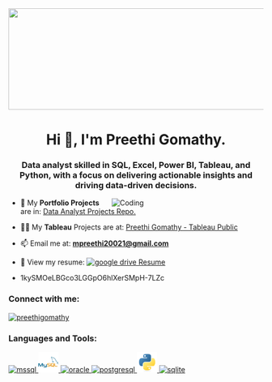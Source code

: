 <img src="https://drive.google.com/uc?export=view&id=11dUVDoeBEJJ-ZnHrRxMeE1GYOzJdqXSo" width="840" height="200" allow="autoplay">
<h1 align="center">Hi 👋, I'm Preethi Gomathy.</h1>
<h3 align="center">Data analyst skilled in SQL, Excel, Power BI, Tableau, and Python, with a focus on delivering actionable insights and driving data-driven decisions.</h3>
<img align="right" alt="Coding" width="300" src="https://cdn.dribbble.com/users/2646423/screenshots/5507196/computer.gif">

- 🌱 My **Portfolio Projects** are in: [Data Analyst Projects Repo.](https://github.com/PriyankaJhaTheAnalyst/Portfolio-Projects)

- 👨‍💻 My **Tableau** Projects are at: [Preethi Gomathy - Tableau Public](https://public.tableau.com/app/profile/preethi.gomathy)

- 📫 Email me at: **mpreethi20021@gmail.com**

- 📄 View my resume: [<img src="https://www.vectorlogo.zone/logos/google_drive/google_drive-icon.svg" alt="google drive" width="20" height="20"/> Resume](https://docs.google.com/document/d/1kySMOeLBGco3LGGpO6hlXerSMpH-7LZc/edit?usp=sharing)
- 1kySMOeLBGco3LGGpO6hlXerSMpH-7LZc


<h3 align="left">Connect with me:</h3>
<p align="left">
<a href="https://www.linkedin.com/in/preethigomathym" target="blank"><img align="center" src="https://raw.githubusercontent.com/rahuldkjain/github-profile-readme-generator/master/src/images/icons/Social/linked-in-alt.svg" alt="preethigomathy" height="30" width="40" /></a>
</p>

<h3 align="left">Languages and Tools:</h3>
<p align="left"> <a href="https://www.microsoft.com/en-us/sql-server" target="_blank"> <img src="https://www.svgrepo.com/show/303229/microsoft-sql-server-logo.svg" alt="mssql" width="40" height="40"/> </a> <a href="https://www.mysql.com/" target="_blank"> <img src="https://raw.githubusercontent.com/devicons/devicon/master/icons/mysql/mysql-original-wordmark.svg" alt="mysql" width="40" height="40"/> </a> <a href="https://www.oracle.com/" target="_blank"> <img src="https://github.com/sempostma/office365-icons/blob/master/svg/excel.svg" alt="oracle" width="40" height="40"/> </a> <a href="https://www.postgresql.org" target="_blank"> <img src="https://github.com/microsoft/PowerBI-Icons/blob/main/SVG/Power-BI.svg" alt="postgresql" width="40" height="40"/> </a> <a href="https://www.python.org" target="_blank"> <img src="https://raw.githubusercontent.com/devicons/devicon/master/icons/python/python-original.svg" alt="python" width="40" height="40"/> </a> <a href="https://www.sqlite.org/" target="_blank"> <img src="https://user-images.githubusercontent.com/18670428/67620073-ca558e00-f7fa-11e9-9ea2-ed3a80c59210.png" alt="sqlite" width="40" height="40"/> </a> </p>

